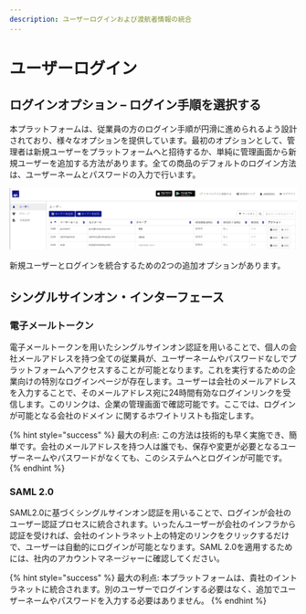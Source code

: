```yaml
---
description: ユーザーログインおよび渡航者情報の統合
---
```


# ユーザーログイン

## ログインオプション – ログイン手順を選択する

本プラットフォームは、従業員の方のログイン手順が円滑に進められるよう設計されており、様々なオプションを提供しています。最初のオプションとして、管理者は新規ユーザーをプラットフォームへと招待するか、単純に管理画面から新規ユーザーを追加する方法があります。全ての商品のデフォルトのログイン方法は、ユーザーネームとパスワードの入力で行います。

![](../.gitbook/assets/interfaces%20%288%29.jpg)

新規ユーザーとログインを統合するための2つの追加オプションがあります。

## シングルサインオン・インターフェース

### 電子メールトークン

電子メールトークンを用いたシングルサインオン認証を用いることで、個人の会社メールアドレスを持つ全ての従業員が、ユーザーネームやパスワードなしでプラットフォームへアクセスすることが可能となります。これを実行するための企業向けの特別なログインページが存在します。ユーザーは会社のメールアドレスを入力することで、そのメールアドレス宛に24時間有効なログインリンクを受信します。このリンクは、企業の管理画面で確認可能です。ここでは、ログインが可能となる会社のドメイン に関するホワイトリストも指定します。

{% hint style="success" %}
最大の利点: この方法は技術的も早く実施でき、簡単です。会社のメールアドレスを持つ人は誰でも、保存や変更が必要となるユーザーネームやパスワードがなくても、このシステムへとログインが可能です。
{% endhint %}

### **SAML 2.0**

SAML2.0に基づくシングルサインオン認証を用いることで、ログインが会社のユーザー認証プロセスに統合されます。いったんユーザーが会社のインフラから認証を受ければ、会社のイントラネット上の特定のリンクをクリックするだけで、ユーザーは自動的にログインが可能となります。SAML 2.0を適用するためには、社内のアカウントマネージャーに確認してください。

{% hint style="success" %}
最大の利点: 本プラットフォームは、貴社のイントラネットに統合されます。別のユーザーでログインする必要はなく、追加でユーザーネームやパスワードを入力する必要はありません。
{% endhint %}

